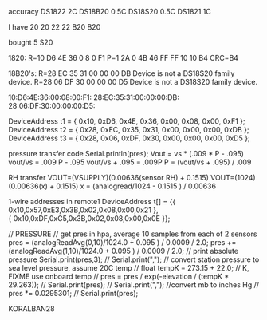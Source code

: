 
accuracy
DS1822 2C
DS18B20 0.5C
DS18S20 0.5C
DS1821  1C


I have 
20
20
22
22
B20
B20

bought 5
S20


1820:
R=10 D6 4E 36 0 8 0 F1 P=1 2A 0 4B 46 FF FF 10 10 B4  CRC=B4

18B20's:
R=28 EC 35 31 00 00 00 DB Device is not a DS18S20 family device.
R=28 06 DF 30 00 00 00 D5 Device is not a DS18S20 family device.

10:D6:4E:36:00:08:00:F1:
28:EC:35:31:00:00:00:DB:
28:06:DF:30:00:00:00:D5:


DeviceAddress t1 = { 0x10, 0xD6, 0x4E, 0x36, 0x00, 0x08, 0x00, 0xF1 };
DeviceAddress t2 = { 0x28, 0xEC, 0x35, 0x31, 0x00, 0x00, 0x00, 0xDB };
DeviceAddress t3 = { 0x28, 0x06, 0xDF, 0x30, 0x00, 0x00, 0x00, 0xD5 };



pressure transfer code
Serial.println(pres);
Vout = vs * (.009 * P - .095)
vout/vs =  .009 P - .095
vout/vs + .095 = .009P
P = (vout/vs + .095) / .009


RH transfer
VOUT=(VSUPPLY)(0.00636(sensor RH) + 0.1515)
VOUT=(1024)(0.00636(x) + 0.1515)
x = (analogread/1024 - 0.1515 ) / 0.00636 


1-wire addresses in remote1
DeviceAddress t[] = {{ 0x10,0x57,0xE3,0x3B,0x02,0x08,0x00,0x21 },\
                     { 0x10,0xDF,0xC5,0x3B,0x02,0x08,0x00,0x0E }};


  // PRESSURE
  // get pres in hpa, average 10 samples from each of 2 sensors
  pres  = (analogReadAvg(0,10)/1024.0 + 0.095 ) / 0.0009 / 2.0;
  pres += (analogReadAvg(1,10)/1024.0 + 0.095 ) / 0.0009 / 2.0;
  // print absolute pressure
  Serial.print(pres,3);
//  Serial.print(",");
  // convert station pressure to sea level pressure, assume 20C temp
//  float tempK = 273.15 + 22.0;  // K, FIXME use onboard temp
//  pres = pres / exp(-elevation / (tempK * 29.263));
//  Serial.print(pres);
//  Serial.print(",");
   //convert mb to inches Hg
//  pres *= 0.0295301;
//  Serial.print(pres);
   


KORALBAN28






